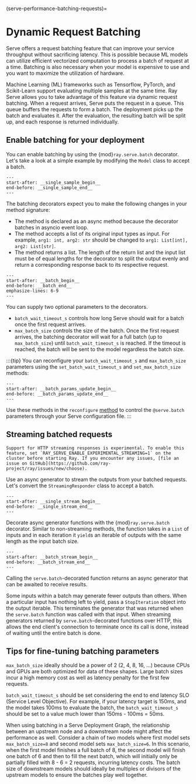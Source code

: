 (serve-performance-batching-requests)=
# Dynamic Request Batching

Serve offers a request batching feature that can improve your service throughput without sacrificing latency. This is possible because ML models can utilize efficient vectorized computation to process a batch of request at a time. Batching is also necessary when your model is expensive to use and you want to maximize the utilization of hardware.

Machine Learning (ML) frameworks such as Tensorflow, PyTorch, and Scikit-Learn support evaluating multiple samples at the same time.
Ray Serve allows you to take advantage of this feature via dynamic request batching.
When a request arrives, Serve puts the request in a queue. This queue buffers the requests to form a batch. The deployment picks up the batch and evaluates it. After the evaluation, the resulting batch will be split up, and each response is returned individually.

## Enable batching for your deployment
You can enable batching by using the {mod}`ray.serve.batch` decorator. Let's take a look at a simple example by modifying the `Model` class to accept a batch.
```{literalinclude} ../doc_code/batching_guide.py
---
start-after: __single_sample_begin__
end-before: __single_sample_end__
---
```

The batching decorators expect you to make the following changes in your method signature:
- The method is declared as an async method because the decorator batches in asyncio event loop.
- The method accepts a list of its original input types as input. For example, `arg1: int, arg2: str` should be changed to `arg1: List[int], arg2: List[str]`.
- The method returns a list. The length of the return list and the input list must be of equal lengths for the decorator to split the output evenly and return a corresponding response back to its respective request.

```{literalinclude} ../doc_code/batching_guide.py
---
start-after: __batch_begin__
end-before: __batch_end__
emphasize-lines: 6-9
---
```

You can supply two optional parameters to the decorators.
- `batch_wait_timeout_s` controls how long Serve should wait for a batch once the first request arrives.
- `max_batch_size` controls the size of the batch.
Once the first request arrives, the batching decorator will wait for a full batch (up to `max_batch_size`) until `batch_wait_timeout_s` is reached. If the timeout is reached, the batch will be sent to the model regardless the batch size.

:::{tip}
You can reconfigure your `batch_wait_timeout_s` and `max_batch_size` parameters using the `set_batch_wait_timeout_s` and `set_max_batch_size` methods:

```{literalinclude} ../doc_code/batching_guide.py
---
start-after: __batch_params_update_begin__
end-before: __batch_params_update_end__
---
```

Use these methods in the `reconfigure` [method](serve-in-production-reconfigure) to control the `@serve.batch` parameters through your Serve configuration file.
:::

## Streaming batched requests

```{warning}
Support for HTTP streaming responses is experimental. To enable this feature, set `RAY_SERVE_ENABLE_EXPERIMENTAL_STREAMING=1` on the cluster before starting Ray. If you encounter any issues, [file an issue on GitHub](https://github.com/ray-project/ray/issues/new/choose).
```

Use an async generator to stream the outputs from your batched requests. Let's convert the `StreamingResponder` class to accept a batch.

```{literalinclude} ../doc_code/batching_guide.py
---
start-after: __single_stream_begin__
end-before: __single_stream_end__
---
```

Decorate async generator functions with the {mod}`ray.serve.batch` decorator. Similar to non-streaming methods, the function takes in a `List` of inputs and in each iteration it `yield`s an iterable of outputs with the same length as the input batch size.

```{literalinclude} ../doc_code/batching_guide.py
---
start-after: __batch_stream_begin__
end-before: __batch_stream_end__
---
```

Calling the `serve.batch`-decorated function returns an async generator that can be awaited to receive results.

Some inputs within a batch may generate fewer outputs than others. When a particular input has nothing left to yield, pass a `StopIteration` object into the output iterable. This terminates the generator that was returned when the `serve.batch` function was called with that input. When streaming generators returned by `serve.batch`-decorated functions over HTTP, this allows the end client's connection to terminate once its call is done, instead of waiting until the entire batch is done.

## Tips for fine-tuning batching parameters

`max_batch_size` ideally should be a power of 2 (2, 4, 8, 16, ...) because CPUs and GPUs are both optimized for data of these shapes. Large batch sizes incur a high memory cost as well as latency penalty for the first few requests.

`batch_wait_timeout_s` should be set considering the end to end latency SLO (Service Level Objective). For example, if your latency target is 150ms, and the model takes 100ms to evaluate the batch, the `batch_wait_timeout_s` should be set to a value much lower than 150ms - 100ms = 50ms.

When using batching in a Serve Deployment Graph, the relationship between an upstream node and a downstream node might affect the performance as well. Consider a chain of two models where first model sets `max_batch_size=8` and second model sets `max_batch_size=6`. In this scenario, when the first model finishes a full batch of 8, the second model will finish one batch of 6 and then to fill the next batch, which will initially only be partially filled with 8 - 6 = 2 requests, incurring latency costs. The batch size of downstream models should ideally be multiples or divisors of the upstream models to ensure the batches play well together.

